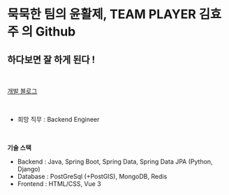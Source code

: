
<h1> 묵묵한 팀의 윤활제, TEAM PLAYER 김효주 의 Github </h1>

<h2> 하다보면 잘 하게 된다 !</h2>

<br>

[개발 블로그](https://citadel-life.tistory.com/)

<br>

- 희망 직무 : Backend Engineer

<br>

**기술 스택**
 - Backend : Java, Spring Boot, Spring Data, Spring Data JPA (Python, Django)
 - Database : PostGreSql (+PostGIS), MongoDB, Redis
 - Frontend : HTML/CSS, Vue 3
